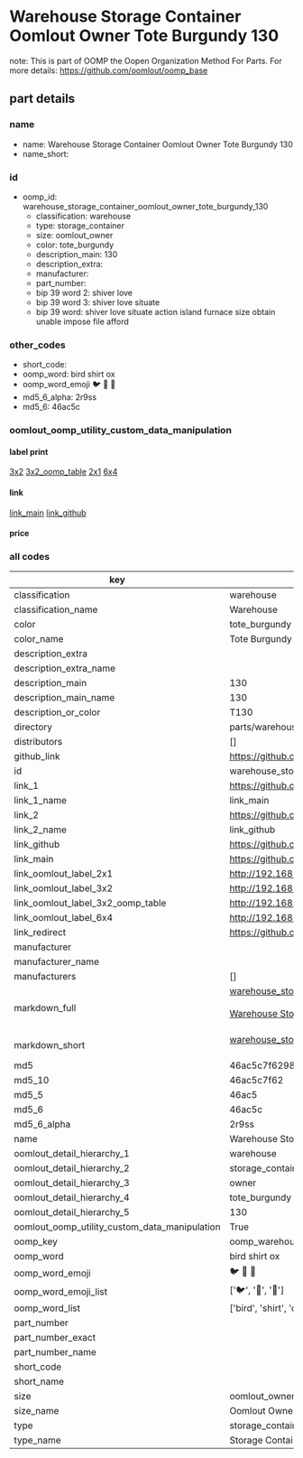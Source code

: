 # Warehouse Storage Container Oomlout Owner Tote Burgundy 130  

note: This is part of OOMP the Oopen Organization Method For Parts. For more details: https://github.com/oomlout/oomp_base

##  part details
  







### name
* name: Warehouse Storage Container Oomlout Owner Tote Burgundy 130
* name_short: 
### id
* oomp_id: warehouse_storage_container_oomlout_owner_tote_burgundy_130
  * classification: warehouse
  * type: storage_container
  * size: oomlout_owner
  * color: tote_burgundy
  * description_main: 130
  * description_extra: 
  * manufacturer: 
  * part_number: 
  * bip 39 word 2: shiver love
  * bip 39 word 3: shiver love situate
  * bip 39 word: shiver love situate action island furnace size obtain unable impose file afford

### other_codes
* short_code: 
* oomp_word: bird shirt ox
* oomp_word_emoji :bird: :shirt: :ox:
* md5_6_alpha: 2r9ss
* md5_6: 46ac5c






### oomlout_oomp_utility_custom_data_manipulation
#### label print
[3x2](http://192.168.1.245:1112/?label=oomp%202r9ss)
[3x2_oomp_table](http://192.168.1.108:1112/?label=oomp%202r9ss)
[2x1](http://192.168.1.242:1112/?label=oomp%202r9ss)
[6x4](http://192.168.1.55:1112/?label=oomp%202r9ss)    

#### link

[link_main](https://github.com/oomlout/oomlout_oomp_version_1_messy/tree/main/parts/warehouse_storage_container_oomlout_owner_tote_burgundy_130) [link_github](https://github.com/oomlout/oomlout_oomp_version_1_messy/tree/main/parts/warehouse_storage_container_oomlout_owner_tote_burgundy_130)                             

#### price







### all codes 
| key | value |  
| --- | --- |  
| classification | warehouse |  
| classification_name | Warehouse |  
| color | tote_burgundy |  
| color_name | Tote Burgundy |  
| description_extra |  |  
| description_extra_name |  |  
| description_main | 130 |  
| description_main_name | 130 |  
| description_or_color | T130 |  
| directory | parts/warehouse_storage_container_oomlout_owner_tote_burgundy_130 |  
| distributors | [] |  
| github_link | https://github.com/oomlout/oomlout_oomp_part_src/tree/main/parts/warehouse_storage_container_oomlout_owner_tote_burgundy_130 |  
| id | warehouse_storage_container_oomlout_owner_tote_burgundy_130 |  
| link_1 | https://github.com/oomlout/oomlout_oomp_version_1_messy/tree/main/parts/warehouse_storage_container_oomlout_owner_tote_burgundy_130 |  
| link_1_name | link_main |  
| link_2 | https://github.com/oomlout/oomlout_oomp_version_1_messy/tree/main/parts/warehouse_storage_container_oomlout_owner_tote_burgundy_130 |  
| link_2_name | link_github |  
| link_github | https://github.com/oomlout/oomlout_oomp_version_1_messy/tree/main/parts/warehouse_storage_container_oomlout_owner_tote_burgundy_130 |  
| link_main | https://github.com/oomlout/oomlout_oomp_version_1_messy/tree/main/parts/warehouse_storage_container_oomlout_owner_tote_burgundy_130 |  
| link_oomlout_label_2x1 | http://192.168.1.242:1112/?label=oomp%202r9ss |  
| link_oomlout_label_3x2 | http://192.168.1.245:1112/?label=oomp%202r9ss |  
| link_oomlout_label_3x2_oomp_table | http://192.168.1.108:1112/?label=oomp%202r9ss |  
| link_oomlout_label_6x4 | http://192.168.1.55:1112/?label=oomp%202r9ss |  
| link_redirect | https://github.com/oomlout/oomlout_oomp_version_1_messy/tree/main/parts/warehouse_storage_container_oomlout_owner_tote_burgundy_130 |  
| manufacturer |  |  
| manufacturer_name |  |  
| manufacturers | [] |  
| markdown_full | [warehouse_storage_container_oomlout_owner_tote_burgundy_130](none)<br>[](none)<br>[Warehouse Storage Container Oomlout Owner Tote Burgundy 130](none)<br><br> |  
| markdown_short | [warehouse_storage_container_oomlout_owner_tote_burgundy_130](none)<br><br> |  
| md5 | 46ac5c7f6298993d793b302993611e31 |  
| md5_10 | 46ac5c7f62 |  
| md5_5 | 46ac5 |  
| md5_6 | 46ac5c |  
| md5_6_alpha | 2r9ss |  
| name | Warehouse Storage Container Oomlout Owner Tote Burgundy 130 |  
| oomlout_detail_hierarchy_1 | warehouse |  
| oomlout_detail_hierarchy_2 | storage_container |  
| oomlout_detail_hierarchy_3 | owner |  
| oomlout_detail_hierarchy_4 | tote_burgundy |  
| oomlout_detail_hierarchy_5 | 130 |  
| oomlout_oomp_utility_custom_data_manipulation | True |  
| oomp_key | oomp_warehouse_storage_container_oomlout_owner_tote_burgundy_130 |  
| oomp_word | bird shirt ox |  
| oomp_word_emoji | :bird: :shirt: :ox: |  
| oomp_word_emoji_list | [':bird:', ':shirt:', ':ox:'] |  
| oomp_word_list | ['bird', 'shirt', 'ox'] |  
| part_number |  |  
| part_number_exact |  |  
| part_number_name |  |  
| short_code |  |  
| short_name |  |  
| size | oomlout_owner |  
| size_name | Oomlout Owner |  
| type | storage_container |  
| type_name | Storage Container |  
